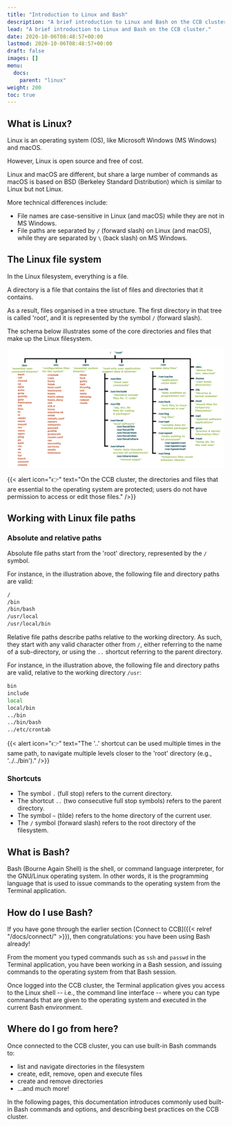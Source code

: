 ```yaml
---
title: "Introduction to Linux and Bash"
description: "A brief introduction to Linux and Bash on the CCB cluster."
lead: "A brief introduction to Linux and Bash on the CCB cluster."
date: 2020-10-06T08:48:57+00:00
lastmod: 2020-10-06T08:48:57+00:00
draft: false
images: []
menu:
  docs:
    parent: "linux"
weight: 200
toc: true
---
```


## What is Linux?

Linux is an operating system (OS), like Microsoft Windows
(MS Windows) and macOS.

However, Linux is open source and free of cost.

Linux and macOS are different, but share a large number of commands
as macOS is based on BSD (Berkeley Standard Distribution) which is
similar to Linux but not Linux.

More technical differences include:

- File names are case-sensitive in Linux (and macOS) while they are
  not in MS Windows.
- File paths are separated by `/` (forward slash) on Linux (and macOS),
  while they are separated by `\` (back slash) on MS Windows.


## The Linux file system

In the Linux filesystem, everything is a file.

A directory is a file that contains the list of files and directories that it contains.

As a result, files organised in a tree structure.
The first directory in that tree is called 'root',
and it is represented by the symbol `/` (forward slash).

The schema below illustrates some of the core directories and files that
make up the Linux filesystem.

![The Linux filesystem.](linux-filesystem.png)
<!-- Source: https://linuxfoundation.org/blog/classic-sysadmin-the-linux-filesystem-explained/ (Google Search) -->

{{< alert icon="👉" text="On the CCB cluster, the directories and files that are essential to the operating system are protected; users do not have permission to access or edit those files." />}}

## Working with Linux file paths

### Absolute and relative paths

Absolute file paths start from the 'root' directory, represented by the `/` symbol.

For instance, in the illustration above, the following file and directory paths are valid:

```bash
/
/bin
/bin/bash
/usr/local
/usr/local/bin
```

Relative file paths describe paths relative to the working directory.
As such, they start with any valid character other from `/`,
either referring to the name of a sub-directory,
or using the `..` shortcut referring to the parent directory.

For instance, in the illustration above, the following file and directory paths are valid,
relative to the working directory `/usr`:

```bash
bin
include
local
local/bin
../bin
../bin/bash
../etc/crontab
```

{{< alert icon="👉" text="The '..' shortcut can be used multiple times in the same path, to navigate multiple levels closer to the 'root' directory (e.g., '../../bin')." />}}

### Shortcuts

- The symbol `.` (full stop) refers to the current directory.
- The shortcut `..` (two consecutive full stop symbols) refers to the parent directory.
- The symbol `~` (tilde) refers to the home directory of the current user.
- The `/` symbol (forward slash) refers to the root directory of the filesystem.

## What is Bash?

Bash (Bourne Again Shell) is the shell, or command language interpreter,
for the GNU/Linux operating system.
In other words, it is the programming language that is used to issue commands to the
operating system from the Terminal application.

## How do I use Bash?

If you have gone through the earlier section
[Connect to CCB]({{< relref "/docs/connect/" >}}),
then congratulations: you have been using Bash already!

From the moment you typed commands such as `ssh` and `passwd` in the Terminal
application, you have been working in a Bash session, and issuing commands
to the operating system from that Bash session.

Once logged into the CCB cluster, the Terminal application
gives you access to the Linux shell
-- i.e., the command line interface --
where you can type commands that are given to the operating system
and executed in the current Bash environment.

## Where do I go from here?

Once connected to the CCB cluster, you can use built-in Bash commands to:

- list and navigate directories in the filesystem
- create, edit, remove, open and execute files
- create and remove directories
- ...and much more!

In the following pages, this documentation introduces commonly used built-in
Bash commands and options, and describing best practices on the CCB cluster.

<!-- Link definitions -->

[gnu-what-is-bash]: https://www.gnu.org/software/bash/manual/html_node/What-is-Bash_003f.html
